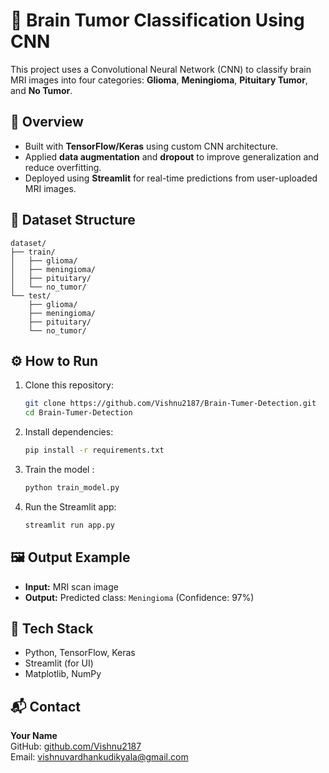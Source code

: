 
# 🧠 Brain Tumor Classification Using CNN

This project uses a Convolutional Neural Network (CNN) to classify brain MRI images into four categories: **Glioma**, **Meningioma**, **Pituitary Tumor**, and **No Tumor**.

## 📌 Overview

- Built with **TensorFlow/Keras** using custom CNN architecture.
- Applied **data augmentation** and **dropout** to improve generalization and reduce overfitting.
- Deployed using **Streamlit** for real-time predictions from user-uploaded MRI images.

## 📁 Dataset Structure

```
dataset/
├── train/
│   ├── glioma/
│   ├── meningioma/
│   ├── pituitary/
│   └── no_tumor/
└── test/
    ├── glioma/
    ├── meningioma/
    ├── pituitary/
    └── no_tumor/
```

## ⚙️ How to Run

1. Clone this repository:
   ```bash
   git clone https://github.com/Vishnu2187/Brain-Tumer-Detection.git
   cd Brain-Tumer-Detection
   ```

2. Install dependencies:
   ```bash
   pip install -r requirements.txt
   ```

3. Train the model :
   ```python
   python train_model.py
   ```

4. Run the Streamlit app:
   ```bash
   streamlit run app.py
   ```

## 🖼️ Output Example

- **Input:** MRI scan image  
- **Output:** Predicted class: `Meningioma` (Confidence: 97%)

## 📌 Tech Stack

- Python, TensorFlow, Keras
- Streamlit (for UI)
- Matplotlib, NumPy

## 📬 Contact

**Your Name**  
GitHub: [github.com/Vishnu2187](https://github.com/Vishnu2187)  
Email: vishnuvardhankudikyala@gmail.com

